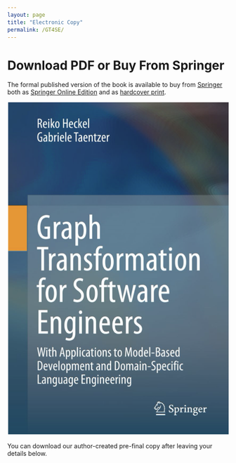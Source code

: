 ```yaml
---
layout: page
title: "Electronic Copy"
permalink: /GT4SE/
---
```


# Download PDF or Buy From Springer

The formal published version of the book is available to buy from [Springer](https://www.springer.com/) both as [Springer Online Edition](https://link.springer.com/book/10.1007/978-3-030-43916-3) and as [hardcover print](https://www.springer.com/978-3-030-43915-6).

![GT4SE book cover](GT4SEBookCover.png)

You can download our author-created pre-final copy after leaving your details below.



